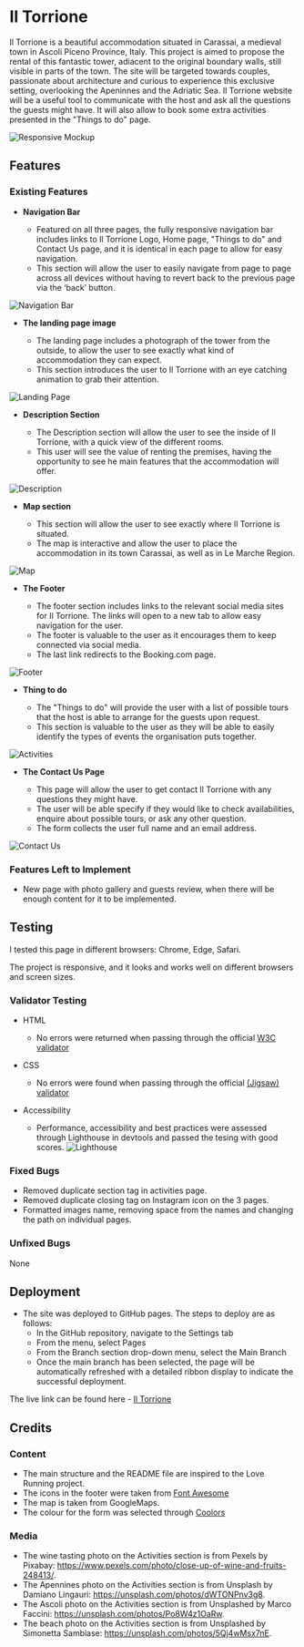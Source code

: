# Il Torrione

Il Torrione is a beautiful accommodation situated in Carassai, a medieval town in Ascoli Piceno Province, Italy.
This project is aimed to propose the rental of this fantastic tower, adiacent to the original boundary walls, still visible in parts of the town.
The site will be targeted towards couples, passionate about architecture and curious to experience this exclusive setting, overlooking the Apeninnes and the Adriatic Sea.
Il Torrione website will be a useful tool to communicate with the host and ask all the questions the guests might have.  It will also allow to book some extra activities presented in the "Things to do" page.


![Responsive Mockup]()

## Features 

### Existing Features

- __Navigation Bar__

  - Featured on all three pages, the fully responsive navigation bar includes links to Il Torrione Logo, Home page, "Things to do" and Contact Us page,  and it is identical in each page to allow for easy navigation.
  - This section will allow the user to easily navigate from page to page across all devices without having to revert back to the previous page via the ‘back’ button. 


![Navigation Bar](./assets/images/READMEimg/Navigation-bar.png)

- __The landing page image__

  - The landing page includes a photograph of the tower from the outside, to allow the user to see exactly what kind of accommodation they can expect. 
  - This section introduces the user to Il Torrione with an eye catching animation to grab their attention.

![Landing Page](./assets/images/READMEimg/Landing-page.png)

- __Description Section__

  - The Description section will allow the user to see the inside of Il Torrione, with a quick view of the different rooms.
  - This user will see the value of renting the premises, having the opportunity to see he main features that the accommodation will offer. 

![Description](./assets/images/READMEimg/Description.png)

- __Map section__

  - This section will allow the user to see exactly where Il Torrione is situated. 
  - The map is interactive and allow the user to place the accommodation in its town Carassai, as well as in Le Marche Region. 

![Map](./assets/images/READMEimg/Map.png)

- __The Footer__ 

  - The footer section includes links to the relevant social media sites for Il Torrione. The links will open to a new tab to allow easy navigation for the user. 
  - The footer is valuable to the user as it encourages them to keep connected via social media.
  - The last link redirects to the Booking.com page.

![Footer](./assets/images/READMEimg/Footer.png)

- __Thing to do__

  - The "Things to do" will provide the user with a list of possible tours that the host is able to arrange for the guests upon request. 
  - This section is valuable to the user as they will be able to easily identify the types of events the organisation puts together. 

![Activities](./assets/images/READMEimg/Activities.png)

- __The Contact Us Page__

  - This page will allow the user to get contact Il Torrione with any questions they might have. 
  - The user will be able specify if they would like to check availabilities, enquire about possible tours, or ask any other question. 
  - The form collects the user full name and an email address. 

![Contact Us](./assets/images/READMEimg/Contact-us.png)


### Features Left to Implement

- New page with photo gallery and guests review, when there will be enough content for it to be implemented.

## Testing 

I tested this page in different browsers: Chrome, Edge, Safari.

The project is responsive, and it looks and works well on different browsers and screen sizes.


### Validator Testing 

- HTML
  - No errors were returned when passing through the official [W3C validator](https://validator.w3.org/nu/?showsource=yes&showoutline=yes&showimagereport=yes&doc=https%3A%2F%2Fvalep314.github.io%2Fproject1%2Findex.html)

- CSS
  - No errors were found when passing through the official [(Jigsaw) validator](https://jigsaw.w3.org/css-validator/validator?uri=https%3A%2F%2Fvalep314.github.io%2Fproject1%2Findex.html&profile=css3svg&usermedium=all&warning=1&vextwarning=&lang=en)

- Accessibility
  - Performance, accessibility and best practices were assessed through Lighthouse in devtools and passed the tesing with good scores.
  ![Lighthouse](./assets/images/READMEimg/Lighthouse.png)


### Fixed Bugs

- Removed duplicate section tag in activities page.
- Removed duplicate closing tag on Instagram icon on the 3 pages.
- Formatted images name, removing space from the names and changing the path on individual pages.


### Unfixed Bugs
None

## Deployment

- The site was deployed to GitHub pages. The steps to deploy are as follows: 
  - In the GitHub repository, navigate to the Settings tab 
  - From the menu, select Pages
  - From the Branch section drop-down menu, select the Main Branch
  - Once the main branch has been selected, the page will be automatically refreshed with a detailed ribbon display to indicate the successful deployment. 

The live link can be found here - [Il Torrione](https://valep314.github.io/project1/)


## Credits  

### Content 

- The main structure and the README file are inspired to the Love Running project.
- The icons in the footer were taken from [Font Awesome](https://fontawesome.com/)
- The map is taken from GoogleMaps.
- The colour for the form was selected through [Coolors](https://coolors.co/)


### Media

- The wine tasting photo on the Activities section is from Pexels by Pixabay: https://www.pexels.com/photo/close-up-of-wine-and-fruits-248413/.
- The Apennines photo on the Activities section is from Unsplash by Damiano Lingauri: https://unsplash.com/photos/dWTONPnv3g8.
- The Ascoli photo on the Activities section is from Unsplashed by Marco Faccini: https://unsplash.com/photos/Po8W4z1OaRw.
- The beach photo on the Activities section is from Unsplashed by Simonetta Sambiase: https://unsplash.com/photos/5Qj4wMsx7nE.




